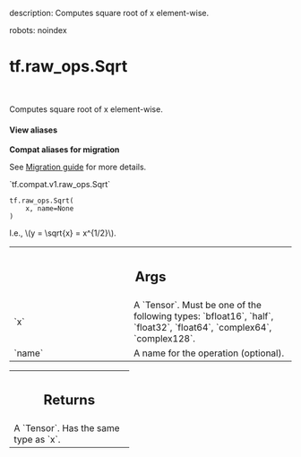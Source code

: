 description: Computes square root of x element-wise.

robots: noindex

# tf.raw_ops.Sqrt

<!-- Insert buttons and diff -->

<table class="tfo-notebook-buttons tfo-api nocontent" align="left">

</table>



Computes square root of x element-wise.

<section class="expandable">
  <h4 class="showalways">View aliases</h4>
  <p>
<b>Compat aliases for migration</b>
<p>See
<a href="https://www.tensorflow.org/guide/migrate">Migration guide</a> for
more details.</p>
<p>`tf.compat.v1.raw_ops.Sqrt`</p>
</p>
</section>

<pre class="devsite-click-to-copy prettyprint lang-py tfo-signature-link">
<code>tf.raw_ops.Sqrt(
    x, name=None
)
</code></pre>



<!-- Placeholder for "Used in" -->

I.e., \\(y = \sqrt{x} = x^{1/2}\\).

<!-- Tabular view -->
 <table class="responsive fixed orange">
<colgroup><col width="214px"><col></colgroup>
<tr><th colspan="2"><h2 class="add-link">Args</h2></th></tr>

<tr>
<td>
`x`
</td>
<td>
A `Tensor`. Must be one of the following types: `bfloat16`, `half`, `float32`, `float64`, `complex64`, `complex128`.
</td>
</tr><tr>
<td>
`name`
</td>
<td>
A name for the operation (optional).
</td>
</tr>
</table>



<!-- Tabular view -->
 <table class="responsive fixed orange">
<colgroup><col width="214px"><col></colgroup>
<tr><th colspan="2"><h2 class="add-link">Returns</h2></th></tr>
<tr class="alt">
<td colspan="2">
A `Tensor`. Has the same type as `x`.
</td>
</tr>

</table>


